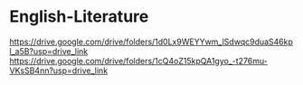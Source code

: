 # English-Literature
https://drive.google.com/drive/folders/1d0Lx9WEYYwm_lSdwqc9duaS46kpl_a5B?usp=drive_link
https://drive.google.com/drive/folders/1cQ4oZ15kpQA1gyo_-t276mu-VKsSB4nn?usp=drive_link
